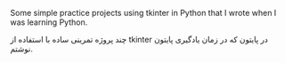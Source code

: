 Some simple practice projects using tkinter in Python that I wrote when I was learning Python.

چند پروژه تمرینی ساده با استفاده از tkinter در پایتون که در زمان یادگیری پایتون نوشتم.
